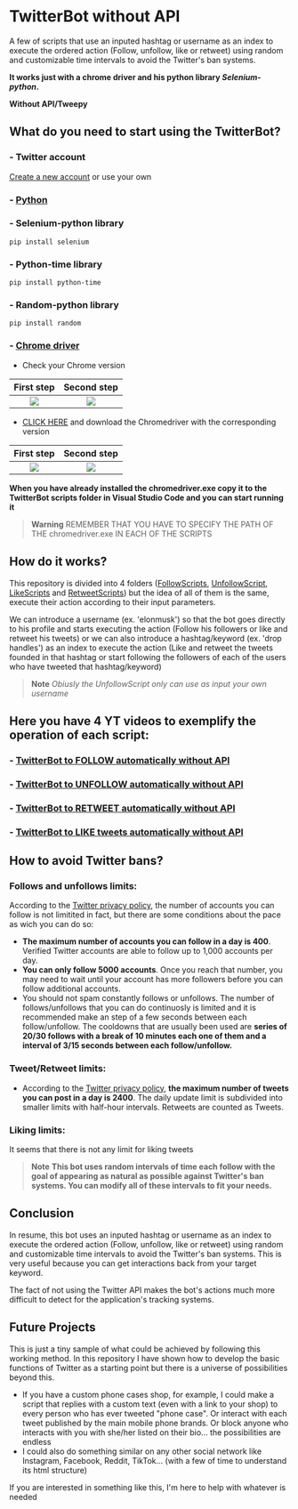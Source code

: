 # TwitterBot without API

A few of scripts that use an inputed hashtag or username as an index to execute the ordered action (Follow, unfollow, like or retweet) using random and customizable time intervals to avoid the Twitter's ban systems.

**It works just with a chrome driver and his python library *Selenium-python*.**

**Without API/Tweepy**

## What do you need to start using the TwitterBot?
### - Twitter account
[Create a new account](https://twitter.com/i/flow/signup) or use your own
### - [Python](https://www.python.org/)
### - Selenium-python library
```
pip install selenium
```
### - Python-time library
```
pip install python-time
```
### - Random-python library
```
pip install random
```
### - [Chrome driver](https://chromedriver.chromium.org/downloads)
- Check your Chrome version

First step             |  Second step
:-------------------------:|:-------------------------:
![](https://user-images.githubusercontent.com/110389988/199535024-4404c8a1-d73a-48ba-9d77-8e65fa04453e.jpg)  |  ![](https://user-images.githubusercontent.com/110389988/199537114-e23bf8ac-9a95-4a78-aff4-cdf843b5ccce.jpg)
- [CLICK HERE](https://chromedriver.chromium.org/downloads) and download the Chromedriver with the corresponding version

First step             |  Second step
:-------------------------:|:-------------------------:
![](https://user-images.githubusercontent.com/110389988/199540825-4c5c5cae-b8c9-4d15-9251-40f5818bc3b8.jpg)  |  ![](https://user-images.githubusercontent.com/110389988/199542285-37d11d45-f4b5-4af4-8d56-58c74f340513.png)

**When you have already installed the chromedriver.exe copy it to the TwitterBot scripts folder in Visual Studio Code and you can start running it**

> **Warning**
> REMEMBER THAT YOU HAVE TO SPECIFY THE PATH OF THE chromedriver.exe IN EACH OF THE SCRIPTS

## How do it works?

This repository is divided into 4 folders ([FollowScripts](https://github.com/AlejandroMS1912/TwitterBot-without-API/tree/main/FollowScripts), [UnfollowScript](https://github.com/AlejandroMS1912/TwitterBot-without-API/tree/main/UnfollowScript), [LikeScripts](https://github.com/AlejandroMS1912/TwitterBot-without-API/tree/main/LikeScripts) and [RetweetScripts](https://github.com/AlejandroMS1912/TwitterBot-without-API/tree/main/RetweetScripts)) but the idea of all of them is the same, execute their action according to their input parameters.


We can introduce a username (ex. 'elonmusk') so that the bot goes directly to his profile and starts executing the action (Follow his followers or like and retweet his tweets) or we can also introduce a hashtag/keyword (ex. 'drop handles') as an index to execute the action (Like and retweet the tweets founded in that hashtag or start following the followers of each of the users who have tweeted that hashtag/keyword)

> **Note**
> *Obiusly the UnfollowScript only can use as input your own username*

## Here you have 4 YT videos to exemplify the operation of each script:
### - [TwitterBot to FOLLOW automatically without API](https://www.youtube.com/watch?v=nc2t4aSK0rU&t=0s)
### - [TwitterBot to UNFOLLOW automatically without API](https://www.youtube.com/watch?v=gcVIfo9Z_6o&t=0s)
### - [TwitterBot to RETWEET automatically without API](https://www.youtube.com/watch?v=1Cyi6Zy5CQ4&t=0s)
### - [TwitterBot to LIKE tweets automatically without API](https://www.youtube.com/watch?v=XoR1Ak_FxAA&t=0s)


## How to avoid Twitter bans?

### Follows and unfollows limits:

According to the [Twitter privacy policy](https://help.twitter.com/en/using-twitter/twitter-follow-limit), the number of accounts you can follow is not limitited in fact, but there are some conditions about the pace as wich you can do so:
- **The maximum number of accounts you can follow in a day is 400**. Verified Twitter accounts are able to follow up to 1,000 accounts per day.
- **You can only follow 5000 accounts**. Once you reach that number, you may need to wait until your account has more followers before you can follow additional accounts.
- You should not spam constantly follows or unfollows. The number of follows/unfollows that you can do continuosly is limited and it is recommended make an step of a few seconds between each follow/unfollow. The cooldowns that are usually been used are **series of 20/30 follows with a break of 10 minutes each one of them and a interval of 3/15 seconds between each follow/unfollow.**

### Tweet/Retweet limits:

- According to the [Twitter privacy policy](https://help.twitter.com/es/rules-and-policies/twitter-limits), **the maximum number of tweets you can post in a day is 2400**. The daily update limit is subdivided into smaller limits with half-hour intervals. Retweets are counted as Tweets.

### Liking limits: 

It seems that there is not any limit for liking tweets


> **Note**
> **This bot uses random intervals of time each follow with the goal of appearing as natural as possible against Twitter's ban systems. You can modify all of these intervals to fit your needs.**


## Conclusion


In resume, this bot uses an inputed hashtag or username as an index to execute the ordered action (Follow, unfollow, like or retweet) using random and customizable time intervals to avoid the Twitter's ban systems. This is very useful because you can get interactions back from your target keyword.

The fact of not using the Twitter API makes the bot's actions much more difficult to detect for the application's tracking systems.

## Future Projects

This is just a tiny sample of what could be achieved by following this working method. In this repository I have shown how to develop the basic functions of Twitter as a starting point but there is a universe of possibilities beyond this.
- If you have a custom phone cases shop, for example, I could make a script that replies with a custom text (even with a link to your shop) to every person who has ever tweeted "phone case". Or interact with each tweet published by the main mobile phone brands. Or block anyone who interacts with you with she/her listed on their bio... the possibilities are endless
- I could also do something similar on any other social network like Instagram, Facebook, Reddit, TikTok... (with a few of time to understand its html structure)

If you are interested in something like this, I'm here to help with whatever is needed
